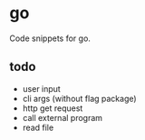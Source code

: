 # go

Code snippets for go.


## todo

- user input
- cli args (without flag package)
- http get request
- call external program
- read file

